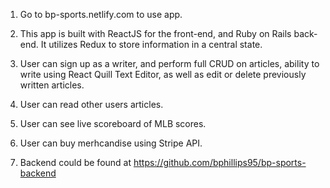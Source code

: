 1. Go to bp-sports.netlify.com to use app. 

2. This app is built with ReactJS for the front-end, and Ruby on Rails back-end. It utilizes Redux to store information in a central state. 

3. User can sign up as a writer, and perform full CRUD on articles, ability to write using React Quill Text Editor, as well as edit or delete previously written articles. 

4. User can read other users articles. 

5. User can see live scoreboard of MLB scores. 

6. User can buy merhcandise using Stripe API. 

7. Backend could be found at https://github.com/bphillips95/bp-sports-backend
